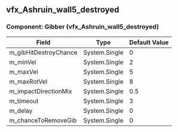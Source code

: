 ## vfx_Ashruin_wall5_destroyed

### Component: Gibber (vfx_Ashruin_wall5_destroyed)

|Field|Type|Default Value|
|---|---|---|
|m_gibHitDestroyChance|System.Single|0|
|m_minVel|System.Single|2|
|m_maxVel|System.Single|5|
|m_maxRotVel|System.Single|8|
|m_impactDirectionMix|System.Single|0.5|
|m_timeout|System.Single|3|
|m_delay|System.Single|0|
|m_chanceToRemoveGib|System.Single|0|

